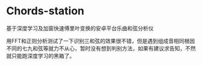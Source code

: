 # Chords-station
基于深度学习及加窗快速傅里叶变换的安卓平台乐曲和弦分析仪

用FFT和正则分析测试了一下识别三和弦的效果很不错，但是遇到组成音相同根因不同的七九和弦等就力不从心，暂时没有想到判别方法，如果有建议求告知，不然就只能跑深度学习的黑箱了。
